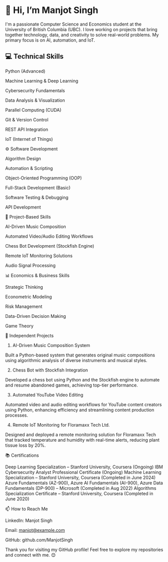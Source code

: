 # 👋 Hi, I’m Manjot Singh  
I'm a passionate Computer Science and Economics student at the University of British Columbia (UBC). I love working on projects that bring together technology, data, and creativity to solve real-world problems. My primary focus is on AI, automation, and IoT.  

## 💻 Technical Skills

Python (Advanced)

Machine Learning & Deep Learning

Cybersecurity Fundamentals

Data Analysis & Visualization

Parallel Computing (CUDA)

Git & Version Control

REST API Integration

IoT (Internet of Things)

⚙️ Software Development

Algorithm Design

Automation & Scripting

Object-Oriented Programming (OOP)

Full-Stack Development (Basic)

Software Testing & Debugging

API Development

🎨 Project-Based Skills

AI-Driven Music Composition

Automated Video/Audio Editing Workflows

Chess Bot Development (Stockfish Engine)

Remote IoT Monitoring Solutions

Audio Signal Processing

📊 Economics & Business Skills

Strategic Thinking

Econometric Modeling

Risk Management

Data-Driven Decision Making

Game Theory

🚀 Independent Projects

1. AI-Driven Music Composition System

Built a Python-based system that generates original music compositions using algorithmic analysis of diverse instruments and musical styles.

2. Chess Bot with Stockfish Integration

Developed a chess bot using Python and the Stockfish engine to automate and resume abandoned games, achieving top-tier performance.

3. Automated YouTube Video Editing

Automated video and audio editing workflows for YouTube content creators using Python, enhancing efficiency and streamlining content production processes.

4. Remote IoT Monitoring for Floramaxx Tech Ltd.

Designed and deployed a remote monitoring solution for Floramaxx Tech that tracked temperature and humidity with real-time alerts, reducing plant tissue loss by 20%. 

📚 Certifications

Deep Learning Specialization – Stanford University, Coursera (Ongoing)
IBM Cybersecurity Analyst Professional Certificate (Ongoing)
Machine Learning Specialization – Stanford University, Coursera (Completed in June 2024)
Azure Fundamentals (AZ-900), Azure AI Fundamentals (AI-900), Azure Data Fundamentals (DP-900) – Microsoft (Completed in Aug 2022)
Algorithms Specialization Certificate – Stanford University, Coursera (Completed in June 2020)

📫 How to Reach Me

LinkedIn: Manjot Singh

Email: manjot@example.com

GitHub: github.com/ManjotSingh

Thank you for visiting my GitHub profile! Feel free to explore my repositories and connect with me. 😊
